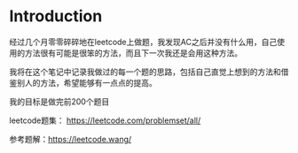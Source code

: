# Introduction

经过几个月零零碎碎地在leetcode上做题，我发现AC之后并没有什么用，自己使用的方法很有可能是很笨的方法，而且下一次我还是会用这种方法。

我将在这个笔记中记录我做过的每一个题的思路，包括自己直觉上想到的方法和借鉴别人的方法，希望能够有一点点的提高。

我的目标是做完前200个题目



leetcode题集： https://leetcode.com/problemset/all/

参考题解：https://leetcode.wang/
